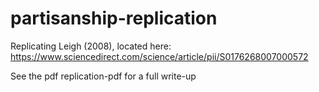 # partisanship-replication
Replicating Leigh (2008), located here: https://www.sciencedirect.com/science/article/pii/S0176268007000572

See the pdf replication-pdf for a full write-up

